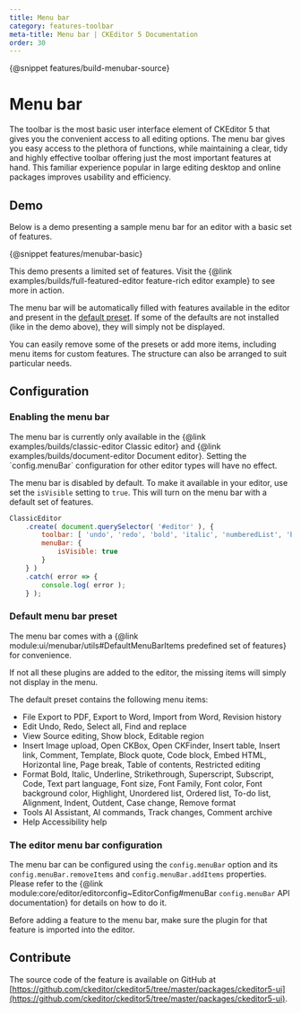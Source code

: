 ```yaml
---
title: Menu bar
category: features-toolbar
meta-title: Menu bar | CKEditor 5 Documentation
order: 30
---
```

{@snippet features/build-menubar-source}

# Menu bar

The toolbar is the most basic user interface element of CKEditor&nbsp;5 that gives you the convenient access to all editing options. The menu bar gives you easy access to the plethora of functions, while maintaining a clear, tidy and highly effective toolbar offering just the most important features at hand. This familiar experience popular in large editing desktop and online packages improves usability and efficiency.

## Demo

Below is a demo presenting a sample menu bar for an editor with a basic set of features.

{@snippet features/menubar-basic}

<info-box info>
	This demo presents a limited set of features. Visit the {@link examples/builds/full-featured-editor feature-rich editor example} to see more in action.
</info-box>

The menu bar will be automatically filled with features available in the editor and present in the [default preset](#default-menu-bar-preset). If some of the defaults are not installed (like in the demo above), they will simply not be displayed.

You can easily remove some of the presets or add more items, including menu items for custom features. The structure can also be arranged to suit particular needs.

## Configuration

### Enabling the menu bar

<info-box>
	The menu bar is currently only available in the {@link examples/builds/classic-editor Classic editor} and {@link examples/builds/document-editor Document editor}. Setting the `config.menuBar` configuration for other editor types will have no effect.
</info-box>

The menu bar is disabled by default. To make it available in your editor, use set the `isVisible` setting to `true`. This will turn on the menu bar with a default set of features.

```js
ClassicEditor
	.create( document.querySelector( '#editor' ), {
		toolbar: [ 'undo', 'redo', 'bold', 'italic', 'numberedList', 'bulletedList' ],
		menuBar: {
			isVisible: true
		}
	} )
	.catch( error => {
		console.log( error );
	} );
```
### Default menu bar preset

The menu bar comes with a {@link module:ui/menubar/utils#DefaultMenuBarItems predefined set of features} for convenience.

<info-box>
	If not all these plugins are added to the editor, the missing items will simply not display in the menu.
</info-box>

The default preset contains the following menu items:

* File
Export to PDF, Export to Word, Import from Word, Revision history
* Edit
Undo, Redo, Select all, Find and replace
* View
Source editing, Show block, Editable region
* Insert
Image upload, Open CKBox, Open CKFinder, Insert table, Insert link, Comment, Template, Block quote, Code block, Embed HTML, Horizontal line, Page break, Table of contents, Restricted editing
* Format
Bold, Italic, Underline, Strikethrough, Superscript, Subscript, Code, Text part language, Font size, Font Family, Font color, Font background color, Highlight, Unordered list, Ordered list, To-do list, Alignment, Indent, Outdent, Case change, Remove format
* Tools
AI Assistant, AI commands, Track changes, Comment archive
* Help
Accessibility help

<!-- We may decide to rewrite the API instructions into this guide -->
### The editor menu bar configuration

The menu bar can be configured using the `config.menuBar` option and its `config.menuBar.removeItems` and `config.menuBar.addItems` properties. Please refer to the {@link module:core/editor/editorconfig~EditorConfig#menuBar `config.menuBar` API documentation} for details on how to do it.

<info-box warning>
	Before adding a feature to the menu bar, make sure the plugin for that feature is imported into the editor.
</info-box>

<!-- 
## Common API

The menu bar feature registers the followings components:
-->

## Contribute

The source code of the feature is available on GitHub at [https://github.com/ckeditor/ckeditor5/tree/master/packages/ckeditor5-ui](https://github.com/ckeditor/ckeditor5/tree/master/packages/ckeditor5-ui).

